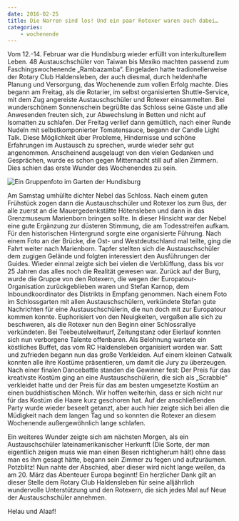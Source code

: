 ```yaml
---
date: 2016-02-25
title: Die Narren sind los! Und ein paar Rotexer waren auch dabei…
categories:
    - wochenende
---
```



Vom 12.-14. Februar war die Hundisburg wieder erfüllt von interkulturellem
Leben. 48 Austauschschüler von Taiwan bis Mexiko machten passend zum
Faschingswochenende „Rambazamba“. Eingeladen hatte tradionellerweise der Rotary
Club Haldensleben, der auch diesmal, durch heldenhafte Planung und Versorgung,
das Wochenende zum vollen Erfolg machte. Dies begann am Freitag, als die
Rotarier, im selbst organisierten Shuttle-Service, mit dem Zug angereiste
Austauschschüler und Rotexer einsammelten. Bei wunderschönem Sonnenschein
begrüßte das Schloss seine Gäste und alle Anwesenden freuten sich, zur
Abwechslung in Betten und nicht auf Isomatten zu schlafen. Der Freitag verlief
dann gemütlich, nach einer Runde Nudeln mit selbstkomponierter Tomatensauce,
begann der Candle Light Talk. Diese Möglichkeit über Probleme, Hindernisse und
schöne Erfahrungen im Austausch zu sprechen, wurde wieder sehr gut angenommen.
Anscheinend ausgelaugt von den vielen Gedanken und Gesprächen, wurde es schon
gegen Mitternacht still auf allen Zimmern. Dies schien das erste Wunder des
Wochenendes zu sein.

![Ein Gruppenfoto im Garten der Hundisburg](/img/2016-hundisburg.jpg)

Am Samstag umhüllte dichter Nebel das Schloss. Nach einem guten Frühstück zogen
dann die Austauschschüler und Rotexer los zum Bus, der alle zuerst an die
Mauergedenkstätte Hötensleben und dann in das Grenzmuseum Marienborn bringen
sollte. In dieser Hinsicht war der Nebel eine gute Ergänzung zur düsteren
Stimmung, die am Todesstreifen aufkam. Für den historischen Hintergrund sorgte
eine organisierte Führung. Nach einem Foto an der Brücke, die Ost- und
Westdeutschland mal teilte, ging die Fahrt weiter nach Marienborn. Tapfer
stellten sich die Austauschschüler dem zugigen Gelände und folgten interessiert
den Ausführungen der Guides. Wieder einmal zeigte sich bei vielen die
Verblüffung, dass bis vor 25 Jahren das alles noch die Realität gewesen war.
Zurück auf der Burg, wurde die Gruppe von den Rotexern, die wegen der
Europatour-Organisation zurückgeblieben waren und Stefan Karnop, dem
Inboundkoordinator des Distrikts in Empfang genommen. Nach einem Foto im
Schlossgarten mit allen Austauschschülern, verkündete Stefan gute Nachrichten
für eine Austauschschülerin, die nun doch mit zur Europatour kommen konnte.
Euphorisiert von den Neuigkeiten, vergaßen alle sich zu beschweren, als die
Rotexer nun den Beginn einer Schlossrallye verkündeten. Bei Teebeutelweitwurf,
Zeitungstanz oder Eierlauf konnten sich nun verborgene Talente offenbaren. Als
Belohnung wartete ein köstliches Buffet, das vom RC Haldensleben organisiert
worden war. Satt und zufrieden begann nun das große Verkleiden. Auf einem
kleinen Catwalk konnten alle ihre Kostüme präsentieren, um damit die Jury zu
überzeugen. Nach einer finalen Dancebattle standen die Gewinner fest: Der Preis
für das kreativste Kostüm ging an eine Austauschschülerin, die sich als
„Scrabble“ verkleidet hatte und der Preis für das am besten umgesetzte Kostüm an
einen buddhistischen Mönch. Wir hoffen weiterhin, dass er sich nicht nur für das
Kostüm die Haare kurz geschoren hat. Auf der anschließenden Party wurde wieder
beseelt getanzt, aber auch hier zeigte sich bei allen die Müdigkeit nach dem
langen Tag und so konnten die Rotexer an diesem Wochenende außergewöhnlich lange
schlafen.

Ein weiteres Wunder zeigte sich am nächsten Morgen, als ein Austauschschüler
lateinamerikanischer Herkunft (Die Sorte, der man eigentlich zeigen muss wie man
einen Besen richtigherum hält) ohne dass man es ihm gesagt hätte, begann sein
Zimmer zu fegen und aufzuräumen. Potzblitz! Nun nahte der Abschied, aber dieser
wird nicht lange weilen, da am 20. März das Abenteuer Europa beginnt! Ein
herzlicher Dank gilt an dieser Stelle dem Rotary Club Haldensleben für seine
alljährlich wundervolle Unterstützung und den Rotexern, die sich jedes Mal auf
Neue der Austauschschüler annehmen.

Helau und Alaaf!